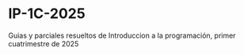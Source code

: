 # IP-1C-2025
Guias y parciales resueltos de Introduccion a la programación, primer cuatrimestre de 2025

